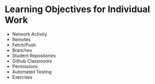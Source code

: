 # Learning Objectives for Individual Work

* Network Activity
* Remotes
* Fetch/Push
* Branches
* Student Repositories
* Github Classrooms
* Permissions
* Automated Testing
* Exercises
